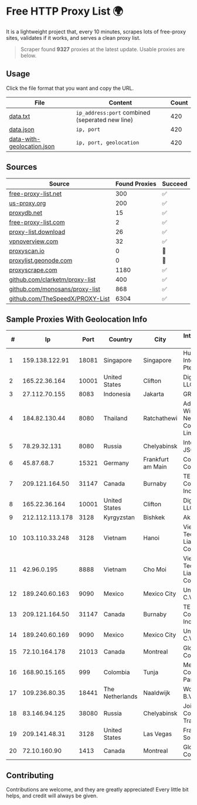 
# Free HTTP Proxy List 🌍

It is a lightweight project that, every 10 minutes, scrapes lots of free-proxy sites, validates if it works, and serves a clean proxy list.


> Scraper found **9327** proxies at the latest update. Usable proxies are below.

## Usage

Click the file format that you want and copy the URL.


|File|Content|Count|
|----|-------|-----|
|[data.txt](https://raw.githubusercontent.com/themiralay/Proxy-List-World/master/data.txt)|`ip_address:port` combined (seperated new line)|420|
|[data.json](https://raw.githubusercontent.com/themiralay/Proxy-List-World/master/data.json)|`ip, port`|420|
|[data-with-geolocation.json](https://raw.githubusercontent.com/themiralay/Proxy-List-World/master/data-with-geolocation.json)|`ip, port, geolocation`|420|

## Sources

|Source|Found Proxies|Succeed|
|------|-------------|-------|
|[free-proxy-list.net](https://free-proxy-list.net)|300|✅|
|[us-proxy.org](https://www.us-proxy.org)|200|✅|
|[proxydb.net](http://proxydb.net)|15|✅|
|[free-proxy-list.com](https://free-proxy-list.com/?page=&port=&type%5B%5D=http&type%5B%5D=https&up_time=0&search=Search)|2|✅|
|[proxy-list.download](https://www.proxy-list.download/HTTP)|26|✅|
|[vpnoverview.com](https://vpnoverview.com/privacy/anonymous-browsing/free-proxy-servers)|32|✅|
|[proxyscan.io](https://www.proxyscan.io)|0|🚫|
|[proxylist.geonode.com](https://proxylist.geonode.com/api/proxy-list?limit=300&page=1&sort_by=lastChecked&sort_type=desc&protocols=http,https)|0|🚫|
|[proxyscrape.com](https://api.proxyscrape.com/v2/?request=displayproxies&protocol=http&timeout=10000&country=all&ssl=all&anonymity=all)|1180|✅|
|[github.com/clarketm/proxy-list](https://raw.githubusercontent.com/clarketm/proxy-list/master/proxy-list-raw.txt)|400|✅|
|[github.com/monosans/proxy-list](https://raw.githubusercontent.com/monosans/proxy-list/main/proxies/http.txt)|868|✅|
|[github.com/TheSpeedX/PROXY-List](https://raw.githubusercontent.com/TheSpeedX/PROXY-List/master/http.txt)|6304|✅|


## Sample Proxies With Geolocation Info

|#|Ip|Port|Country|City|Internet Service Provider|
|-|--|----|-------|----|-------------------------|
|1|159.138.122.91|18081|Singapore|Singapore|Huawei International Pte. LTD|
|2|165.22.36.164|10001|United States|Clifton|DigitalOcean, LLC|
|3|27.112.70.155|8083|Indonesia|Jakarta|GRAHANET|
|4|184.82.130.44|8080|Thailand|Ratchathewi|Advanced Wireless Network Company Limited|
|5|78.29.32.131|8080|Russia|Chelyabinsk|Intersvyaz-2 JSC|
|6|45.87.68.7|15321|Germany|Frankfurt am Main|Cogent Communications|
|7|209.121.164.50|31147|Canada|Burnaby|TELUS Communications Inc.|
|8|165.22.36.164|10001|United States|Clifton|DigitalOcean, LLC|
|9|212.112.113.178|3128|Kyrgyzstan|Bishkek|AkNet|
|10|103.110.33.248|3128|Vietnam|Hanoi|Viet Digital Technology Liability Company|
|11|42.96.0.195|8888|Vietnam|Cho Moi|Viet Digital Technology Liability Company|
|12|189.240.60.163|9090|Mexico|Mexico City|Uninet S.A. de C.V.|
|13|209.121.164.50|31147|Canada|Burnaby|TELUS Communications Inc.|
|14|189.240.60.169|9090|Mexico|Mexico City|Uninet S.A. de C.V.|
|15|72.10.164.178|21013|Canada|Montreal|GloboTech Communications|
|16|168.90.15.165|999|Colombia|Tunja|Media Commerce Partners S.A|
|17|109.236.80.35|18441|The Netherlands|Naaldwijk|WorldStream B.V.|
|18|83.146.94.125|38080|Russia|Chelyabinsk|Joint Stock Company TransTeleCom|
|19|209.141.48.31|3128|United States|Las Vegas|FranTech Solutions|
|20|72.10.160.90|1413|Canada|Montreal|GloboTech Communications|



## Contributing

Contributions are welcome, and they are greatly appreciated! Every
little bit helps, and credit will always be given.

